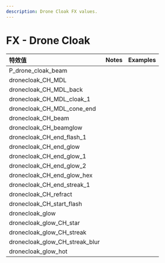 ```yaml
---
description: Drone Cloak FX values.
---
```


# FX - Drone Cloak

| 特效值 | Notes | Examples |
| :--- | :--- | :--- |
| P\_drone\_cloak\_beam |  |  |
| dronecloak\_CH\_MDL |  |  |
| dronecloak\_CH\_MDL\_back |  |  |
| dronecloak\_CH\_MDL\_cloak\_1 |  |  |
| dronecloak\_CH\_MDL\_cone\_end |  |  |
| dronecloak\_CH\_beam |  |  |
| dronecloak\_CH\_beamglow |  |  |
| dronecloak\_CH\_end\_flash\_1 |  |  |
| dronecloak\_CH\_end\_glow |  |  |
| dronecloak\_CH\_end\_glow\_1 |  |  |
| dronecloak\_CH\_end\_glow\_2 |  |  |
| dronecloak\_CH\_end\_glow\_hex |  |  |
| dronecloak\_CH\_end\_streak\_1 |  |  |
| dronecloak\_CH\_refract |  |  |
| dronecloak\_CH\_start\_flash |  |  |
| dronecloak\_glow |  |  |
| dronecloak\_glow\_CH\_star |  |  |
| dronecloak\_glow\_CH\_streak |  |  |
| dronecloak\_glow\_CH\_streak\_blur |  |  |
| dronecloak\_glow\_hot |  |  |

